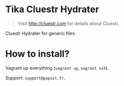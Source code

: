 # Tika Cluestr Hydrater
> Visit http://cluestr.com for details about Cluestr.

Cluestr Hydrater for generic files

# How to install?
Vagrant up everything (`vagrant up`, `vagrant ssh`).


Support: `support@papiel.fr`.
